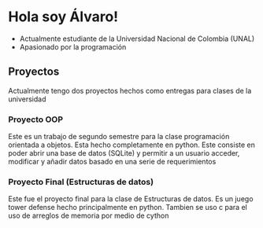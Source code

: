 # Hola soy Álvaro!
* Actualmente estudiante de la Universidad Nacional de Colombia (UNAL)
* Apasionado por la programación
## Proyectos
Actualmente tengo dos proyectos hechos como entregas para clases de la universidad
### Proyecto OOP
Este es un trabajo de segundo semestre para la clase programación orientada a objetos. Esta hecho completamente en python. Este consiste en poder abrir una base de datos (SQLite) y permitir a un usuario acceder, modificar y añadir datos basado en una serie de requerimientos
### Proyecto Final (Estructuras de datos)
Este fue el proyecto final para la clase de Estructuras de datos. Es un juego tower defense hecho principalmente en python. Tambien se uso c para el uso de arreglos de memoria por medio de cython
